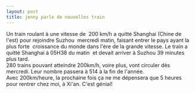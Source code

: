 ```yaml
---
layout: post
title: jenny parle de nouvelles train
---
```


<p>Un train roulant à une vitesse de  200 km/h a quitté Shanghai (Chine de l&#39;est) pour rejoindre Suzhou  mercredi matin, faisant entrer le pays ayant la plus forte  croissance du monde dans l&#39;ère de la grande vitesse. Le train a quitté Shanghai à 05H38 du matin  et devait arriver à Suzhou 39 minutes plus tard. <br />280 trains pouvant atteindre 200km/h, voire plus, vont circuler dès mercredi. Leur nombre passera à 514 à la fin de l&#39;année.<br />Avec 200km/heure, la prochaine fois ça ne me dépensera que 5 heures pour rentrer chez moi, à Xi&#39;an. C&#39;est génial! </p>
